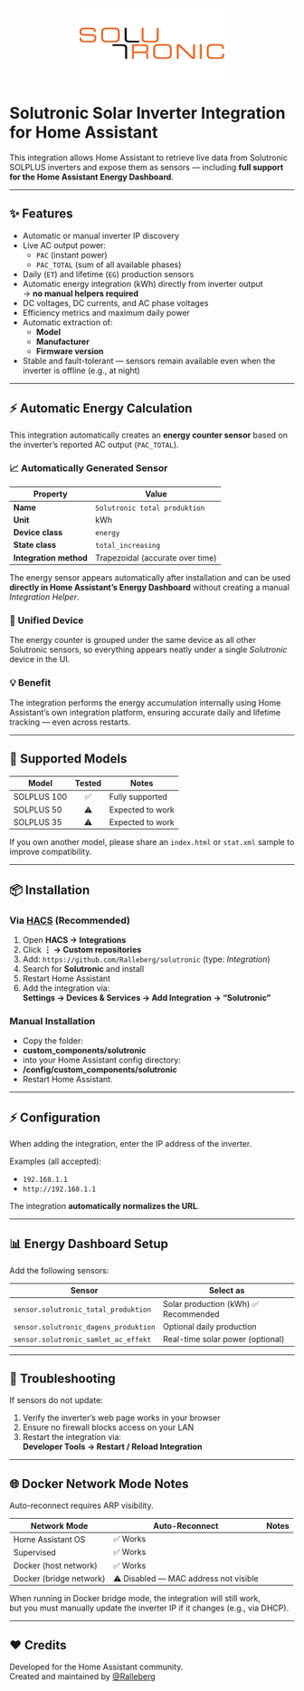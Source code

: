 <p align="center">
  <img src="custom_components/solutronic/logo2.png" width="256" alt="Solutronic Logo">
</p>

# Solutronic Solar Inverter Integration for Home Assistant

This integration allows Home Assistant to retrieve live data from Solutronic SOLPLUS inverters and expose them as sensors — including **full support for the Home Assistant Energy Dashboard**.

---

## ✨ Features

- Automatic or manual inverter IP discovery
- Live AC output power:
  - `PAC` (instant power)
  - `PAC_TOTAL` (sum of all available phases)
- Daily (`ET`) and lifetime (`EG`) production sensors  
- Automatic energy integration (kWh) directly from inverter output  
  → **no manual helpers required**
- DC voltages, DC currents, and AC phase voltages
- Efficiency metrics and maximum daily power
- Automatic extraction of:
  - **Model**
  - **Manufacturer**
  - **Firmware version**
- Stable and fault-tolerant — sensors remain available even when the inverter is offline (e.g., at night)

---

## ⚡ Automatic Energy Calculation

This integration automatically creates an **energy counter sensor** based on the inverter’s reported AC output (`PAC_TOTAL`).

### 📈 Automatically Generated Sensor

| Property | Value |
|-----------|--------|
| **Name** | `Solutronic total produktion` |
| **Unit** | kWh |
| **Device class** | `energy` |
| **State class** | `total_increasing` |
| **Integration method** | Trapezoidal (accurate over time) |

The energy sensor appears automatically after installation and can be used **directly in Home Assistant’s Energy Dashboard** without creating a manual *Integration Helper*.

### 🔗 Unified Device

The energy counter is grouped under the same device as all other Solutronic sensors, so everything appears neatly under a single *Solutronic* device in the UI.

### 💡 Benefit

The integration performs the energy accumulation internally using Home Assistant’s own integration platform, ensuring accurate daily and lifetime tracking — even across restarts.

---

## 🏡 Supported Models

| Model | Tested | Notes |
|------|:------:|------|
| SOLPLUS 100 | ✅ | Fully supported |
| SOLPLUS 50 | ⚠️ | Expected to work |
| SOLPLUS 35 | ⚠️ | Expected to work |

If you own another model, please share an `index.html` or `stat.xml` sample to improve compatibility.

---

## 📦 Installation

### Via [HACS](https://hacs.xyz/) (Recommended)

1. Open **HACS → Integrations**
2. Click **⋮ → Custom repositories**
3. Add: `https://github.com/Ralleberg/solutronic` (type: *Integration*)
4. Search for **Solutronic** and install
5. Restart Home Assistant
6. Add the integration via:  
   **Settings → Devices & Services → Add Integration → “Solutronic”**

### Manual Installation

- Copy the folder:
- **custom_components/solutronic**
- into your Home Assistant config directory: 
- **/config/custom_components/solutronic**
- Restart Home Assistant.

---

## ⚡ Configuration

When adding the integration, enter the IP address of the inverter.

Examples (all accepted):

- `192.168.1.1`
- `http://192.168.1.1`

The integration **automatically normalizes the URL**.

---

## 📊 Energy Dashboard Setup

Add the following sensors:

| Sensor | Select as |
|---|---|
| `sensor.solutronic_total_produktion` | Solar production (kWh) ✅ Recommended |
| `sensor.solutronic_dagens_produktion` | Optional daily production |
| `sensor.solutronic_samlet_ac_effekt` | Real-time solar power (optional) |

---

## 🐞 Troubleshooting

If sensors do not update:

1. Verify the inverter’s web page works in your browser  
2. Ensure no firewall blocks access on your LAN  
3. Restart the integration via:  
   **Developer Tools → Restart / Reload Integration**

---

## 🌐 Docker Network Mode Notes

Auto-reconnect requires ARP visibility.

| Network Mode | Auto-Reconnect | Notes |
|---|---|---|
| Home Assistant OS | ✅ Works |
| Supervised | ✅ Works |
| Docker (host network) | ✅ Works |
| Docker (bridge network) | ⚠️ Disabled — MAC address not visible |

When running in Docker bridge mode, the integration will still work,  
but you must manually update the inverter IP if it changes (e.g., via DHCP).

---

## ❤️ Credits

Developed for the Home Assistant community.  
Created and maintained by [@Ralleberg](https://github.com/Ralleberg)